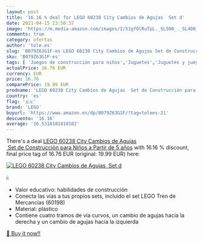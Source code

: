 ```yaml
---
layout: post
title: '16.16 % deal for LEGO 60238 City Cambios de Agujas  Set d'
date: 2021-04-15 23:50:37
image: 'https://m.media-amazon.com/images/I/51gfOlRuTpL._SL500_._SL400_.jpg'
comments: true
category: ofertas
author: 'tole.es'
slug: 'B079Z63G1F-es LEGO 60238 City Cambios de Agujas Set de Construcción para...'
sku: 'B079Z63G1F-es'
tags: [ 'Juegos de construcción para niños','Juguetes','Juguetes y juegos','lego', ]
actualPrice: 16.76 EUR
currency: EUR
price: 16.76
comparePrice: 19.99 EUR
prodname: 'LEGO 60238 City Cambios de Agujas  Set de Construcción para Niños a Partir de 5 años'
country: 'es'
flag: '🇪🇸'
brand: 'LEGO'
buyurl: 'https://www.amazon.es/dp/B079Z63G1F/?tag=tolees-21'
descuento: '16.16'
average: '16.5318181818182'
---
```


There's a deal [LEGO 60238 City Cambios de Agujas  Set de Construcción para Niños a Partir de 5 años](https://www.amazon.es/dp/B079Z63G1F/?tag=tolees-21)  with  16.16 % discount, final price tag of  16.76 EUR (original: 19.99 EUR) here:

[![LEGO 60238 City Cambios de Agujas  Set d](https://m.media-amazon.com/images/I/51gfOlRuTpL._SL500_._SL400_.jpg)](https://www.amazon.es/dp/B079Z63G1F/?tag=tolees-21)

ℹ️:

- Valor educativo: habilidades de construcción
- Conecta las vías a tus propios sets, incluido el set LEGO Tren de Mercancías (60198)
- Material: plástico
- Contiene cuatro tramos de vía curvos, un cambio de agujas hacia la derecha y un cambio de agujas hacia la izquierda

[🛒 Buy it now!!](https://www.amazon.es/dp/B079Z63G1F/?tag=tolees-21)
